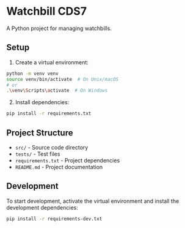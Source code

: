 # Watchbill CDS7

A Python project for managing watchbills.

## Setup

1. Create a virtual environment:
```bash
python -m venv venv
source venv/bin/activate  # On Unix/macOS
# or
.\venv\Scripts\activate  # On Windows
```

2. Install dependencies:
```bash
pip install -r requirements.txt
```

## Project Structure

- `src/` - Source code directory
- `tests/` - Test files
- `requirements.txt` - Project dependencies
- `README.md` - Project documentation

## Development

To start development, activate the virtual environment and install the development dependencies:

```bash
pip install -r requirements-dev.txt
``` 
